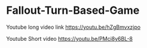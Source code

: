 # Fallout-Turn-Based-Game

Youtube long video link https://youtu.be/hZgBmvxzjpo

Youtube Short video https://youtu.be/PMci8y6BL-8
